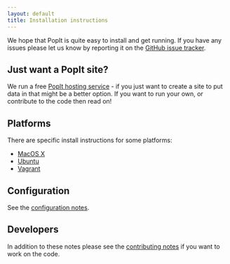 ```yaml
---
layout: default
title: Installation instructions
---
```


We hope that PopIt is quite easy to install and get running. If you have any
issues please let us know by reporting it on the [GitHub issue
tracker](https://github.com/mysociety/popit/issues).

## Just want a PopIt site?

We run a free [PopIt hosting service](http://popit.mysociety.org/) - if you just want to create a site to put data in that might be a better option. If you want to run your own, or contribute to the code then read on!

## Platforms

There are specific install instructions for some platforms:

  * [MacOS X](macos)
  * [Ubuntu](ubuntu)
  * [Vagrant](vagrant)

## Configuration

See the [configuration notes](/docs/install/configuration).

## Developers

In addition to these notes please see the [contributing notes](/docs/codebase/contributing/) if you want to work on the code.

